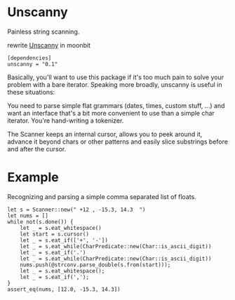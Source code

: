 # Unscanny

Painless string scanning.

rewrite [Unscanny](https://github.com/typst/unscanny) in moonbit

```
[dependencies]
unscanny = "0.1"
```

Basically, you'll want to use this package if it's too much pain to solve your problem with a bare iterator. Speaking more broadly, unscanny is useful in these situations:

You need to parse simple flat grammars (dates, times, custom stuff, ...) and want an interface that's a bit more convenient to use than a simple char iterator.
You're hand-writing a tokenizer.

The Scanner keeps an internal cursor, allows you to peek around it, advance it beyond chars or other patterns and easily slice substrings before and after the cursor.

# Example

Recognizing and parsing a simple comma separated list of floats.

```moonbit
let s = Scanner::new(" +12 , -15.3, 14.3  ")
let nums = []
while not(s.done()) {
    let _ = s.eat_whitespace()
    let start = s.cursor()
    let _ = s.eat_if(['+', '-'])
    let _ = s.eat_while(CharPredicate::new(Char::is_ascii_digit))
    let _ = s.eat_if('.')
    let _ = s.eat_while(CharPredicate::new(Char::is_ascii_digit))
    nums.push(@strconv.parse_double(s.from(start)));
    let _ = s.eat_whitespace();
    let _ = s.eat_if(',');
}
assert_eq(nums, [12.0, -15.3, 14.3])
```
